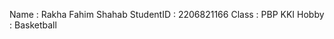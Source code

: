 Name        : Rakha Fahim Shahab
StudentID   : 2206821166
Class       : PBP KKI
Hobby       : Basketball